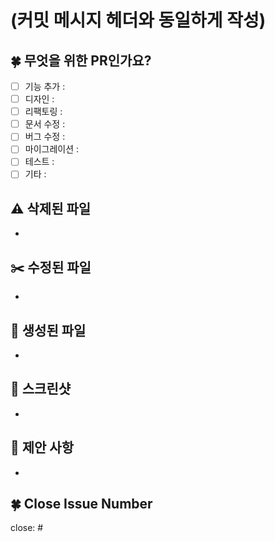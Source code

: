 # (커밋 메시지 헤더와 동일하게 작성)

## 🍀 무엇을 위한 PR인가요?

- [ ] 기능 추가 :
- [ ] 디자인 :
- [ ] 리팩토링 :
- [ ] 문서 수정 :
- [ ] 버그 수정 :
- [ ] 마이그레이션 :
- [ ] 테스트 :
- [ ] 기타 :

## ⚠️ 삭제된 파일

-

## ✂️ 수정된 파일

-

## 📝 생성된 파일

-

## 📢 스크린샷

-

## 📌 제안 사항

-

## 🍀 Close Issue Number

close: #

